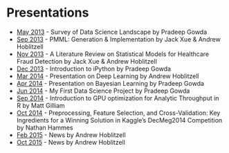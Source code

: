 Presentations
=============
* [May 2013](2013-05) - Survey of Data Science Landscape by Pradeep Gowda
* [Sep 2013](2013-09) - PMML: Generation & Implementation by Jack Xue & Andrew Hoblitzell
* [Nov 2013](2013-11) - A Literature Review on Statistical Models for Healthcare Fraud Detection by Jack Xue & Andrew Hoblitzell
* [Dec 2013](2013-12) - Introduction to iPython by Pradeep Gowda
* [Mar 2014](2014-03) - Presentation on Deep Learning by Andrew Hoblitzell
* [Apr 2014](2014-04) - Presentation on Bayesian Learning  by Pradeep Gowda
* [Jun 2014](2014-06) - My First Data Science Project by Pradeep Gowda
* [Sep 2014](2014-09) - Introduction to GPU optimization for Analytic Throughput in R by Matt Gilliam
* [Oct 2014](2014-10) - Preprocessing, Feature Selection, and Cross-Validation: Key Ingredients for a Winning Solution in Kaggle’s DecMeg2014 Competition by Nathan Hammes
* [Feb 2015](2015-02) - News by Andrew Hoblitzell
* [Oct 2015](2015-10) - News by Andrew Hoblitzell
